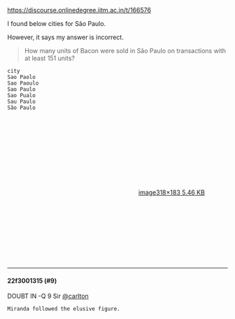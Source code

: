 https://discourse.onlinedegree.iitm.ac.in/t/166576

I found below cities for São Paulo.</p>
<p>However, it says my answer is incorrect.</p>
<blockquote>
<p>How many units of Bacon were sold in São Paulo on transactions with at least 151 units?</p>
</blockquote>
<pre><code class="lang-auto">city
Sao Paolo
Sao Paoulo
Sao Paulo
Sao Pualo
Sau Paulo
São Paulo

</code></pre>
<p><div class="lightbox-wrapper"><a class="lightbox" data-download-href="/uploads/short-url/phZPOtY4a8VJ0RNQDMmtsh2Jdo.png?dl=1" href="https://europe1.discourse-cdn.com/flex013/uploads/iitm/original/3X/0/2/02dbdb81b1a8befd5172bf0cb16e25c59b8038b2.png" rel="noopener nofollow ugc" title="image"><div class="meta"><svg aria-hidden="true" class="fa d-icon d-icon-far-image svg-icon"><use href="#far-image"></use></svg><span class="filename">image</span><span class="informations">318×183 5.46 KB</span><svg aria-hidden="true" class="fa d-icon d-icon-discourse-expand svg-icon"><use href="#discourse-expand"></use></svg></div></a></div></p><hr>

<h4>22f3001315 (#9)</h4>
<p>DOUBT IN -Q 9 Sir <a class="mention" href="/u/carlton">@carlton</a></p>
<pre><code class="lang-auto">Miranda followed the elusive figure.